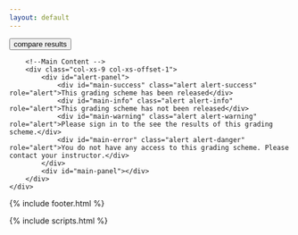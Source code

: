 ```yaml
---
layout: default
---
```


<div class="container">
    <div class="row">
        <!--Nav Bar -->
        <nav class="col-xs-2 bs-docs-sidebar">
            <div class="container" class="fixed">
                <div class="btn-group btn-toggle"> 
                   <button id="view-toggle" class="btn btn-default" value="sheet">compare results</button>
                 </div>
            </div>
            <ul id="sidebar" class="nav nav-stacked fixed col-xs-2">
            </ul>
        </nav>

        <!--Main Content -->
        <div class="col-xs-9 col-xs-offset-1">
            <div id="alert-panel">
                <div id="main-success" class="alert alert-success" role="alert">This grading scheme has been released</div>
                <div id="main-info" class="alert alert-info" role="alert">This grading scheme has not been released</div>
                <div id="main-warning" class="alert alert-warning" role="alert">Please sign in to the see the results of this grading scheme.</div>
                <div id="main-error" class="alert alert-danger" role="alert">You do not have any access to this grading scheme. Please contact your instructor.</div>
            </div>
            <div id="main-panel"></div>
        </div>
    </div>
  {% include footer.html %}
</div> <!-- /container -->

{% include scripts.html %}
<script src="{{/static/js/rubric.js" | absolute_url}}></script>